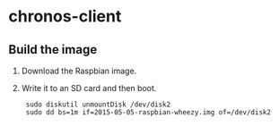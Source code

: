 # chronos-client

## Build the image

1. Download the Raspbian image.

2. Write it to an SD card and then boot.

        sudo diskutil unmountDisk /dev/disk2
        sudo dd bs=1m if=2015-05-05-raspbian-wheezy.img of=/dev/disk2
